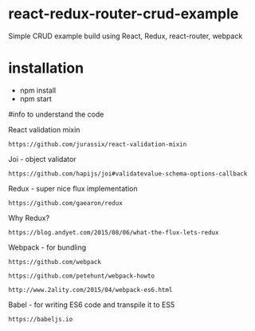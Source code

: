 # react-redux-router-crud-example
Simple CRUD example build using React, Redux, react-router, webpack

# installation

- npm install
- npm start

#info to understand the code

React validation mixin

	https://github.com/jurassix/react-validation-mixin

Joi - object validator

	https://github.com/hapijs/joi#validatevalue-schema-options-callback

Redux - super nice flux implementation

	https://github.com/gaearon/redux

Why Redux?

	https://blog.andyet.com/2015/08/06/what-the-flux-lets-redux

Webpack - for bundling

	https://github.com/webpack

	https://github.com/petehunt/webpack-howto

	http://www.2ality.com/2015/04/webpack-es6.html

Babel - for writing ES6 code and transpile it to ES5

	https://babeljs.io

